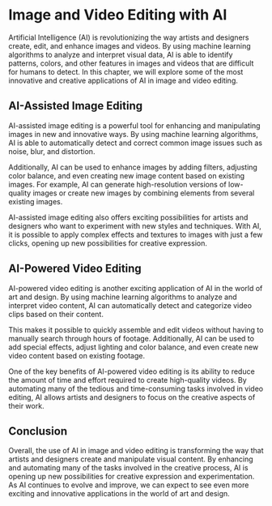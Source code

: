 Image and Video Editing with AI
==============================================================================

Artificial Intelligence (AI) is revolutionizing the way artists and designers create, edit, and enhance images and videos. By using machine learning algorithms to analyze and interpret visual data, AI is able to identify patterns, colors, and other features in images and videos that are difficult for humans to detect. In this chapter, we will explore some of the most innovative and creative applications of AI in image and video editing.

AI-Assisted Image Editing
-------------------------

AI-assisted image editing is a powerful tool for enhancing and manipulating images in new and innovative ways. By using machine learning algorithms, AI is able to automatically detect and correct common image issues such as noise, blur, and distortion.

Additionally, AI can be used to enhance images by adding filters, adjusting color balance, and even creating new image content based on existing images. For example, AI can generate high-resolution versions of low-quality images or create new images by combining elements from several existing images.

AI-assisted image editing also offers exciting possibilities for artists and designers who want to experiment with new styles and techniques. With AI, it is possible to apply complex effects and textures to images with just a few clicks, opening up new possibilities for creative expression.

AI-Powered Video Editing
------------------------

AI-powered video editing is another exciting application of AI in the world of art and design. By using machine learning algorithms to analyze and interpret video content, AI can automatically detect and categorize video clips based on their content.

This makes it possible to quickly assemble and edit videos without having to manually search through hours of footage. Additionally, AI can be used to add special effects, adjust lighting and color balance, and even create new video content based on existing footage.

One of the key benefits of AI-powered video editing is its ability to reduce the amount of time and effort required to create high-quality videos. By automating many of the tedious and time-consuming tasks involved in video editing, AI allows artists and designers to focus on the creative aspects of their work.

Conclusion
----------

Overall, the use of AI in image and video editing is transforming the way that artists and designers create and manipulate visual content. By enhancing and automating many of the tasks involved in the creative process, AI is opening up new possibilities for creative expression and experimentation. As AI continues to evolve and improve, we can expect to see even more exciting and innovative applications in the world of art and design.
